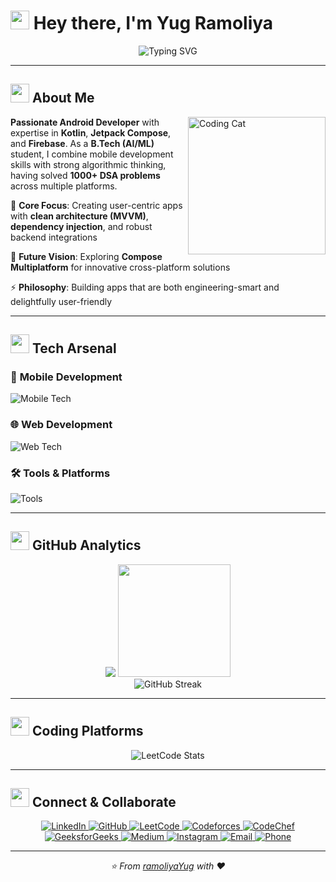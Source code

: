 
# <img src="https://media.giphy.com/media/hvRJCLFzcasrR4ia7z/giphy.gif" width="30px" height="30px"> Hey there, I'm **Yug Ramoliya**

<div align="center"> <img src="https://readme-typing-svg.herokuapp.com?font=Fira+Code&size=24&duration=3000&pause=500&color=FF6B9D&center=true&vCenter=true&width=600&height=60&lines=Android+Developer+%7C+Kotlin+Intermediate;Problem+Solver+%7C+1000%2B+DSA+Questions;AI%2FML+Student+%7C+Pursuing+B.Tech;Full+Stack+Developer+%7C+Modern+Tech+Stack" alt="Typing SVG" /> </div>

----------

## <img src="https://media.giphy.com/media/WUlplcMpOCEmTGBtBW/giphy.gif" width="30"> **About Me**

<img align="right" alt="Coding Cat" width="220" src="https://media1.giphy.com/media/v1.Y2lkPTc5MGI3NjExbjl6OGdscDZvYW8yaTlwb3Z1eGd6c3hqZGlkYWpxY2MzZmlwNHA3ZSZlcD12MV9pbnRlcm5hbF9naWZfYnlfaWQmY3Q9Zw/6ib6KPmkeAjDTxMxij/giphy.gif">

**Passionate Android Developer** with expertise in **Kotlin**, **Jetpack Compose**, and **Firebase**. As a **B.Tech (AI/ML)** student, I combine mobile development skills with strong algorithmic thinking, having solved **1000+ DSA problems** across multiple platforms.

🚀 **Core Focus**: Creating user-centric apps with **clean architecture (MVVM)**, **dependency injection**, and robust backend integrations

🔮 **Future Vision**: Exploring **Compose Multiplatform** for innovative cross-platform solutions

⚡ **Philosophy**: Building apps that are both engineering-smart and delightfully user-friendly

----------

## <img src="https://media.giphy.com/media/iY8CRBdQXODJSCERIr/giphy.gif" width="30"> **Tech Arsenal**

<div>

### 📱 **Mobile Development**

<p> <img src="https://skillicons.dev/icons?i=kotlin,java,firebase,ktor,gradle,sqlite" alt="Mobile Tech" /> </p>

### 🌐 **Web Development**

<p> <img src="https://skillicons.dev/icons?i=html,css,js,nodejs,express,react,vite,tailwind,mongodb,mysql" alt="Web Tech" /> </p>

### 🛠️ **Tools & Platforms**

<p> <img src="https://skillicons.dev/icons?i=git,github,vscode,androidstudio,figma,postman,idea,webstorm,neovim,ubuntu,linux" alt="Tools" /> </p> </div>

----------

## <img src="https://media.giphy.com/media/W5eoZHPpUx9sapR0eu/giphy.gif" width="30"> **GitHub Analytics**

<div align="center"> <img src="https://github-readme-stats.vercel.app/api?username=ramoliyaYug&show_icons=true&theme=dark&bg_color=0d1117&hide_border=true&title_color=FF6B9D&text_color=c9d1d9&icon_color=C77DFF" />
 <img height="180em" src="https://github-readme-stats.vercel.app/api/top-langs/?username=ramoliyaYug&layout=compact&theme=radical&hide_border=true&bg_color=0d1117&title_color=FF6B9D&text_color=c9d1d9"/> </div> <div align="center"> <img src="https://github-readme-streak-stats.herokuapp.com/?user=ramoliyaYug&theme=radical&hide_border=true&background=0d1117&stroke=C77DFF&ring=FF6B9D&fire=FF6B9D&currStreakLabel=C77DFF" alt="GitHub Streak" /> </div>

----------

## <img src="https://media.giphy.com/media/LnQjpWaON8nhr21vNW/giphy.gif" width="30"> **Coding Platforms**

<div align="center"> <img src="https://leetcard.jacoblin.cool/ramoliyaYug?theme=dark&font=Noto%20Sans&ext=heatmap" alt="LeetCode Stats" /> </div>

----------

## <img src="https://media.giphy.com/media/LnQjpWaON8nhr21vNW/giphy.gif" width="30"> **Connect & Collaborate**

<div align="center"> <a href="https://www.linkedin.com/in/yug-ramoliya-25a3b0308/"> <img src="https://img.shields.io/badge/LinkedIn-0077B5?style=for-the-badge&logo=linkedin&logoColor=white" alt="LinkedIn" /> </a> <a href="https://github.com/ramoliyaYug"> <img src="https://img.shields.io/badge/GitHub-100000?style=for-the-badge&logo=github&logoColor=white" alt="GitHub" /> </a> <a href="https://leetcode.com/u/ramoliyaYug/"> <img src="https://img.shields.io/badge/LeetCode-FFA116?style=for-the-badge&logo=leetcode&logoColor=black" alt="LeetCode" /> </a> <a href="https://codeforces.com/profile/ramoliyayug55"> <img src="https://img.shields.io/badge/Codeforces-1F8ACB?style=for-the-badge&logo=codeforces&logoColor=white" alt="Codeforces" /> </a> <a href="https://www.codechef.com/users/ramoliyayug55"> <img src="https://img.shields.io/badge/CodeChef-5B4638?style=for-the-badge&logo=codechef&logoColor=white" alt="CodeChef" /> </a> <a href="https://www.geeksforgeeks.org/user/mastermind57369/"> <img src="https://img.shields.io/badge/GeeksforGeeks-298D46?style=for-the-badge&logo=geeksforgeeks&logoColor=white" alt="GeeksforGeeks" /> </a> <a href="https://medium.com/@ramoliyayug55"> <img src="https://img.shields.io/badge/Medium-12100E?style=for-the-badge&logo=medium&logoColor=white" alt="Medium" /> </a> <a href="https://www.instagram.com/ramoliyayug7/"> <img src="https://img.shields.io/badge/Instagram-E4405F?style=for-the-badge&logo=instagram&logoColor=white" alt="Instagram" /> </a> <a href="mailto:ramoliyayug55@gmail.com"> <img src="https://img.shields.io/badge/Email-D14836?style=for-the-badge&logo=gmail&logoColor=white" alt="Email" /> </a> <a href="tel:+918140385672"> <img src="https://img.shields.io/badge/Phone-25D366?style=for-the-badge&logo=whatsapp&logoColor=white" alt="Phone" /> </a> </div>

----------

<div align="center"> <i>⭐️ From <a href="https://github.com/ramoliyaYug">ramoliyaYug</a> with ❤️</i> </div>

